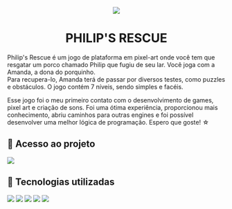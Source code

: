 <p align="center"><img src="https://github.com/Triz-z/philip-rescue/assets/132356935/ccdb2131-349b-42d7-beab-3754cf24f8dd"></p>
<h1 align="center">PHILIP'S RESCUE</h1>

<p>Philip's Rescue é um jogo de plataforma em pixel-art onde você tem que resgatar um porco chamado Philip que fugiu de seu lar. Você joga com a Amanda, a dona do porquinho.<br>Para recupera-lo, Amanda terá de passar por diversos testes, como puzzles e obstáculos. O jogo contém 7 níveis, sendo simples e facéis.</p>
<p>Esse jogo foi o meu primeiro contato com o desenvolvimento de games, pixel art e criação de sons. Foi uma ótima experiência, proporcionou mais conhecimento, abriu caminhos para outras engines e foi possível desenvolver uma melhor lógica de programação. Espero que goste! ☆ </p> 

<h2>📁 Acesso ao projeto</h2>
<img src="https://img.shields.io/badge/em%20desenvolvimento-green">
<h2>🔨 Tecnologias utilizadas</h2>
<P>
<img src="https://img.shields.io/badge/GameMaker-darkgreen">
<img src="https://img.shields.io/badge/Pixilart-darkred">
<img src="https://img.shields.io/badge/Pixel%20Studio-red">
<img src="https://img.shields.io/badge/FL%20Studio-darkorange">
<img src="https://img.shields.io/badge/Audacity-yellow">
</P>
